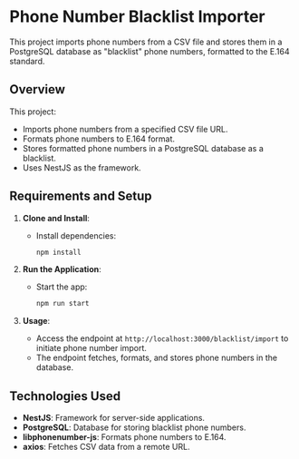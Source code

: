 # Phone Number Blacklist Importer

This project imports phone numbers from a CSV file and stores them in a PostgreSQL database as "blacklist" phone numbers, formatted to the E.164 standard.

## Overview

This project:
- Imports phone numbers from a specified CSV file URL.
- Formats phone numbers to E.164 format.
- Stores formatted phone numbers in a PostgreSQL database as a blacklist.
- Uses NestJS as the framework.

## Requirements and Setup

1. **Clone and Install**:
   - Install dependencies:
     ```bash
     npm install
     ```

2. **Run the Application**:
   - Start the app:
     ```bash
     npm run start
     ```

3. **Usage**:
   - Access the endpoint at `http://localhost:3000/blacklist/import` to initiate phone number import.
   - The endpoint fetches, formats, and stores phone numbers in the database.

## Technologies Used

- **NestJS**: Framework for server-side applications.
- **PostgreSQL**: Database for storing blacklist phone numbers.
- **libphonenumber-js**: Formats phone numbers to E.164.
- **axios**: Fetches CSV data from a remote URL.
